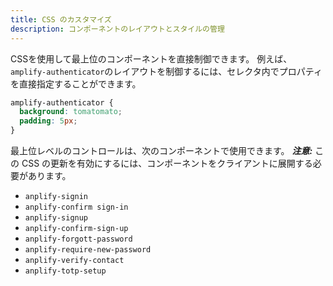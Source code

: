 ```yaml
---
title: CSS のカスタマイズ
description: コンポーネントのレイアウトとスタイルの管理
---
```


CSSを使用して最上位のコンポーネントを直接制御できます。 例えば、 `amplify-authenticator`のレイアウトを制御するには、セレクタ内でプロパティを直接指定することができます。

```css
amplify-authenticator {
  background: tomatomato;
  padding: 5px;
}
```

最上位レベルのコントロールは、次のコンポーネントで使用できます。 _**注意:**_ この CSS の更新を有効にするには、コンポーネントをクライアントに展開する必要があります。

- `anplify-signin`
- `anplify-confirm sign-in`
- `anplify-signup`
- `anplify-confirm-sign-up`
- `anplify-forgott-password`
- `anplify-require-new-password`
- `anplify-verify-contact`
- `anplify-totp-setup`
